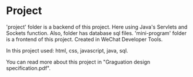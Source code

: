 # Project
'project' folder is a backend of this project. Here using Java's Servlets and Sockets function. Also, folder has database sql files.
'mini-program' folder is a frontend of this project. Created in WeChat Developer Tools. 

In this project used: html, css, javascript, java, sql.

You can read more about this project in "Graguation design specification.pdf".
